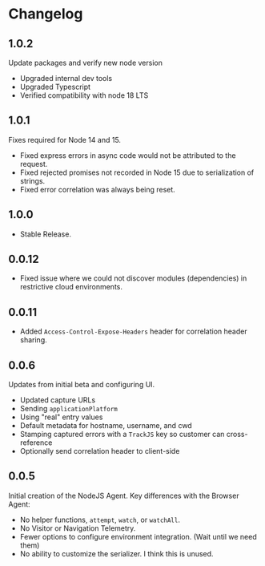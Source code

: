 # Changelog

## 1.0.2

Update packages and verify new node version

- Upgraded internal dev tools
- Upgraded Typescript
- Verified compatibility with node 18 LTS

## 1.0.1

Fixes required for Node 14 and 15.

- Fixed express errors in async code would not be attributed to the request.
- Fixed rejected promises not recorded in Node 15 due to serialization of strings.
- Fixed error correlation was always being reset.

## 1.0.0

- Stable Release.

## 0.0.12

- Fixed issue where we could not discover modules (dependencies) in restrictive cloud environments.

## 0.0.11

- Added `Access-Control-Expose-Headers` header for correlation header sharing.

## 0.0.6

Updates from initial beta and configuring UI.

- Updated capture URLs
- Sending `applicationPlatform`
- Using "real" entry values
- Default metadata for hostname, username, and cwd
- Stamping captured errors with a `TrackJS` key so customer can cross-reference
- Optionally send correlation header to client-side

## 0.0.5

Initial creation of the NodeJS Agent. Key differences with the Browser Agent:

- No helper functions, `attempt`, `watch`, or `watchAll`.
- No Visitor or Navigation Telemetry.
- Fewer options to configure environment integration. (Wait until we need them)
- No ability to customize the serializer. I think this is unused.
